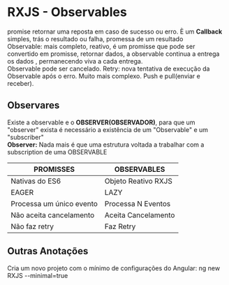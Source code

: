 # RXJS - Observables
promise retornar uma reposta em caso de sucesso ou erro. È um **Callback** simples, trás o resultado ou falha, promessa de um resultado  
Observable: mais completo, reativo, é um promisse que pode ser convertido em promisse, retornar dados, a observable continua a entrega os dados , permanecendo viva a cada entrega.   
Observable pode ser cancelado. Retry: nova tentativa de execução da Observable após o erro. Muito mais complexo. Push e pull(enviar e receber).  

## Observares  

Existe a observable e o **OBSERVER(OBSERVADOR)**, para que um "observer" exista é necessário a existência de um "Observable" e um "subscriber"  
**Observer:** Nada mais é que uma estrutura voltada a trabalhar com a subscription de uma OBSERVABLE  

| **PROMISSES**                  |  **OBSERVABLES**         |
|--------------------------------|--------------------------|
| Nativas do ES6                 | Objeto Reativo RXJS      |
| EAGER                          | LAZY                     |
| Processa um único evento       | Processa N Eventos       |
| Não aceita cancelamento        | Aceita Cancelamento      |
| Não faz retry                  | Faz Retry                |

## Outras Anotações 
Cria um novo projeto com o mínimo de configurações do Angular: ng new RXJS --minimal=true  
